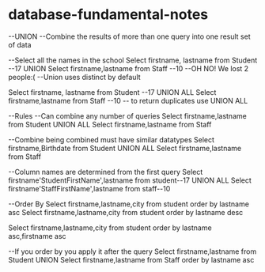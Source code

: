 # database-fundamental-notes
--UNION
--Combine the results of more than one query into one result set of data

--Select all the names in the school
Select firstname, lastname from Student --17
UNION
Select firstname,lastname from Staff --10
--OH NO! We lost 2 people:(
--Union uses distinct by default

Select firstname, lastname from Student --17
UNION ALL
Select firstname,lastname from Staff --10
-- to return duplicates use UNION ALL

--Rules
--Can combine any number of queries
Select firstname,lastname from Student
UNION ALL
Select firstname,lastname from Staff 

--Combine being combined must have similar datatypes
Select firstname,Birthdate from Student
UNION ALL
Select firstname,lastname from Staff 

--Column names are determined from the first query
Select firstname'StudentFirstName',lastname from student--17
UNION ALL
Select firstname'StaffFirstName',lastname from staff--10

--Order By
Select firstname,lastname,city from student
order by lastname asc
Select firstname,lastname,city from student
order by lastname desc

Select firstname,lastname,city from student
order by lastname asc,firstname asc


--If you order by you apply it after the query
Select firstname,lastname from Student
UNION 
Select firstname,lastname from Staff
order by lastname asc
